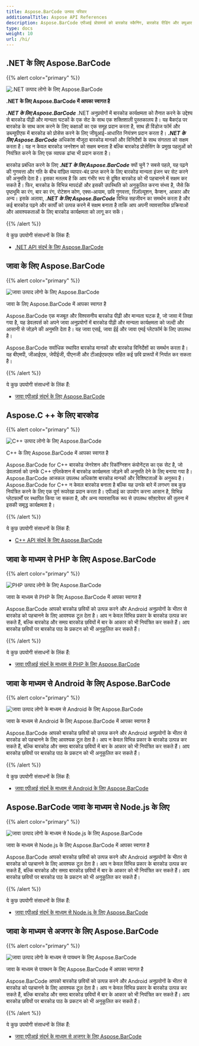 ```yaml
---
title: Aspose.BarCode उत्पाद परिवार
additionalTitle: Aspose API References
description: Aspose.BarCode एपीआई प्रोग्रामर्स को बारकोड स्कैनिंग, बारकोड रीडिंग और क्यूआर स्कैनिंग कार्यात्मकताओं को नियंत्रित करने और हेरफेर करने की अनुमति देता है। यह बैकएंड पर बारकोड के साथ काम करने के लिए कक्षाओं का एक समूह प्रदान करता है, साथ ही बारकोड को संसाधित करने के लिए जीयूआई-आधारित नियंत्रण भी प्रदान करता है। नि शुल्क मूल्यांकन संस्करण उपलब्ध है।
type: docs
weight: 10
url: /hi/
---
```


## .NET के लिए Aspose.BarCode

{{% alert color="primary" %}} 

![.NET उत्पाद लोगो के लिए Aspose.BarCode](../home_1.png)

**.NET के लिए Aspose.BarCode में आपका स्वागत है**

***.NET के लिए Aspose.BarCode*** .NET अनुप्रयोगों में बारकोड कार्यक्षमता को तैनात करने के उद्देश्य से बारकोड पीढ़ी और मान्यता घटकों के एक सेट के साथ एक शक्तिशाली पुस्तकालय है। यह बैकएंड पर बारकोड के साथ काम करने के लिए कक्षाओं का एक समूह प्रदान करता है, साथ ही विंडोज फॉर्म और डब्ल्यूपीएफ में बारकोड को प्रोसेस करने के लिए जीयूआई-आधारित नियंत्रण प्रदान करता है। ***.NET के लिए Aspose.BarCode*** अधिकांश मौजूदा बारकोड मानकों और विनिर्देशों के साथ संगतता को सक्षम करता है। यह न केवल बारकोड जनरेशन को सक्षम बनाता है बल्कि बारकोड प्रोसेसिंग के प्रमुख पहलुओं को नियंत्रित करने के लिए एक व्यापक ढांचा भी प्रदान करता है।

बारकोड प्रबंधित करने के लिए ***.NET के लिए  Aspose.BarCode*** क्यों चुनें ? सबसे पहले, यह पढ़ने की गुणवत्ता और गति के बीच वांछित व्यापार-बंद प्राप्त करने के लिए बारकोड मान्यता इंजन चर सेट करने की अनुमति देता है। इसका मतलब है कि आप गंभीर रूप से दूषित बारकोड को भी पहचानने में सक्षम कर सकते हैं।
फिर, बारकोड के विभिन्न मापदंडों और इसकी उपस्थिति को अनुकूलित करना संभव है, जैसे कि पृष्ठभूमि का रंग, बार का रंग, रोटेशन कोण, एक्स-आयाम, छवि गुणवत्ता, रिज़ॉल्यूशन, कैप्शन, आकार और अन्य।
इसके अलावा, ***.NET के लिए Aspose.BarCode*** विभिन्न सहजीवन का समर्थन करता है और कई बारकोड पढ़ने और कार्यों को उत्पन्न करने में सक्षम बनाता है ताकि आप अपनी व्यावसायिक प्रक्रियाओं और आवश्यकताओं के लिए बारकोड कार्यक्षमता को लागू कर सकें।

{{% /alert %}} 

ये कुछ उपयोगी संसाधनों के लिंक हैं:
- [.NET API संदर्भ के लिए Aspose.BarCode](/barcode/hi/net/)


## जावा के लिए Aspose.BarCode

{{% alert color="primary" %}}

![जावा उत्पाद लोगो के लिए Aspose.BarCode](../home_2.png)

जावा के लिए Aspose.BarCode में आपका स्वागत है

Aspose.BarCode एक मजबूत और विश्वसनीय बारकोड पीढ़ी और मान्यता घटक है, जो जावा में लिखा गया है, यह डेवलपर्स को अपने जावा अनुप्रयोगों में बारकोड पीढ़ी और मान्यता कार्यक्षमता को जल्दी और आसानी से जोड़ने की अनुमति देता है। यह जावा एसई, जावा ईई और जावा एमई प्लेटफॉर्म के लिए उपलब्ध है।

Aspose.BarCode सर्वाधिक स्थापित बारकोड मानकों और बारकोड विनिर्देशों का समर्थन करता है। यह बीएमपी, जीआईएफ, जेपीईजी, पीएनजी और टीआईएफएफ सहित कई छवि प्रारूपों में निर्यात कर सकता है।

{{% /alert %}} 

ये कुछ उपयोगी संसाधनों के लिंक हैं:
- [जावा एपीआई संदर्भ के लिए Aspose.BarCode](/barcode/java/)


## Aspose.C ++ के लिए बारकोड
{{% alert color="primary" %}}

![C++ उत्पाद लोगो के लिए Aspose.BarCode](../home_3.png)

C++ के लिए Aspose.BarCode में आपका स्वागत है

Aspose.BarCode for C++ बारकोड जेनरेशन और रिकॉग्निशन कंपोनेंट्स का एक सेट है, जो डेवलपर्स को उनके C++ एप्लिकेशन में बारकोड कार्यक्षमता जोड़ने की अनुमति देने के लिए बनाया गया है। Aspose.BarCode आजकल उपलब्ध अधिकांश बारकोड मानकों और विशिष्टताओं के अनुरूप है। Aspose.BarCode for C++ न केवल बारकोड बनाता है बल्कि यह उनके बारे में लगभग सब कुछ नियंत्रित करने के लिए एक पूर्ण रूपरेखा प्रदान करता है। एपीआई का उपयोग करना आसान है, विभिन्न प्लेटफार्मों पर स्थापित किया जा सकता है, और अन्य व्यावसायिक रूप से उपलब्ध सॉफ़्टवेयर की तुलना में इसकी समृद्ध कार्यक्षमता है।

{{% /alert %}} 

ये कुछ उपयोगी संसाधनों के लिंक हैं:
- [C++ API संदर्भ के लिए Aspose.BarCode](/barcode/cpp/)

## जावा के माध्यम से PHP के लिए Aspose.BarCode
{{% alert color="primary" %}}

![PHP उत्पाद लोगो के लिए Aspose.BarCode](../home_4.png)

जावा के माध्यम से PHP के लिए Aspose.BarCode में आपका स्वागत है

Aspose.BarCode आपको बारकोड छवियों को उत्पन्न करने और Android अनुप्रयोगों के भीतर से बारकोड को पहचानने के लिए आवश्यक टूल देता है। आप न केवल विभिन्न प्रकार के बारकोड उत्पन्न कर सकते हैं, बल्कि बारकोड और समग्र बारकोड छवियों में बार के आकार को भी नियंत्रित कर सकते हैं। आप बारकोड छवियों पर बारकोड पाठ के प्रकटन को भी अनुकूलित कर सकते हैं।

{{% /alert %}} 

ये कुछ उपयोगी संसाधनों के लिंक हैं:
- [जावा एपीआई संदर्भ के माध्यम से PHP के लिए Aspose.BarCode](/barcode/php/)


## जावा के माध्यम से Android के लिए Aspose.BarCode
{{% alert color="primary" %}}

![जावा उत्पाद लोगो के माध्यम से Android के लिए Aspose.BarCode](../home_5.png)

जावा के माध्यम से Android के लिए Aspose.BarCode में आपका स्वागत है

Aspose.BarCode आपको बारकोड छवियों को उत्पन्न करने और Android अनुप्रयोगों के भीतर से बारकोड को पहचानने के लिए आवश्यक टूल देता है। आप न केवल विभिन्न प्रकार के बारकोड उत्पन्न कर सकते हैं, बल्कि बारकोड और समग्र बारकोड छवियों में बार के आकार को भी नियंत्रित कर सकते हैं। आप बारकोड छवियों पर बारकोड पाठ के प्रकटन को भी अनुकूलित कर सकते हैं।

{{% /alert %}} 

ये कुछ उपयोगी संसाधनों के लिंक हैं:

- [ जावा एपीआई संदर्भ के माध्यम से Android के लिए Aspose.BarCode](/barcode/androidjava/)

## Aspose.BarCode जावा के माध्यम से Node.js के लिए
{{% alert color="primary" %}}

![ जावा उत्पाद लोगो के माध्यम से Node.js के लिए Aspose.BarCode](../home_6.png)

जावा के माध्यम से Node.js के लिए Aspose.BarCode में आपका स्वागत है

Aspose.BarCode आपको बारकोड छवियों को उत्पन्न करने और Android अनुप्रयोगों के भीतर से बारकोड को पहचानने के लिए आवश्यक टूल देता है। आप न केवल विभिन्न प्रकार के बारकोड उत्पन्न कर सकते हैं, बल्कि बारकोड और समग्र बारकोड छवियों में बार के आकार को भी नियंत्रित कर सकते हैं। आप बारकोड छवियों पर बारकोड पाठ के प्रकटन को भी अनुकूलित कर सकते हैं।

{{% /alert %}} 

ये कुछ उपयोगी संसाधनों के लिंक हैं:
- [ जावा एपीआई संदर्भ के माध्यम से Node.js के लिए Aspose.BarCode](/barcode/nodejs/)

## जावा के माध्यम से अजगर के लिए Aspose.BarCode
{{% alert color="primary" %}}

![जावा उत्पाद लोगो के माध्यम से पायथन के लिए Aspose.BarCode](../home_7.png)

जावा के माध्यम से पायथन के लिए Aspose.BarCode में आपका स्वागत है

Aspose.BarCode आपको बारकोड छवियों को उत्पन्न करने और Android अनुप्रयोगों के भीतर से बारकोड को पहचानने के लिए आवश्यक टूल देता है। आप न केवल विभिन्न प्रकार के बारकोड उत्पन्न कर सकते हैं, बल्कि बारकोड और समग्र बारकोड छवियों में बार के आकार को भी नियंत्रित कर सकते हैं। आप बारकोड छवियों पर बारकोड पाठ के प्रकटन को भी अनुकूलित कर सकते हैं।

{{% /alert %}} 

ये कुछ उपयोगी संसाधनों के लिंक हैं:
- [जावा एपीआई संदर्भ के माध्यम से अजगर के लिए Aspose.BarCode](/barcode/python-java/)